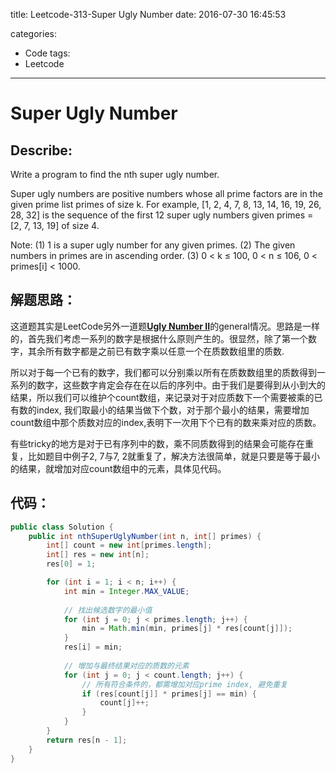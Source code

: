 title: Leetcode-313-Super Ugly Number
date: 2016-07-30 16:45:53

categories: 
- Code
tags:
- Leetcode

---
# Super Ugly Number

## Describe:

Write a program to find the nth super ugly number.

Super ugly numbers are positive numbers whose all prime factors are in the given prime list primes of size k. For example, [1, 2, 4, 7, 8, 13, 14, 16, 19, 26, 28, 32] is the sequence of the first 12 super ugly numbers given primes = [2, 7, 13, 19] of size 4.

Note:
(1) 1 is a super ugly number for any given primes.
(2) The given numbers in primes are in ascending order.
(3) 0 < k ≤ 100, 0 < n ≤ 106, 0 < primes[i] < 1000.


## 解题思路：
这道题其实是LeetCode另外一道题[**Ugly Number II**](http://zyy1314.com/2016/07/30/leetcode264/)的general情况。思路是一样的，首先我们考虑一系列的数字是根据什么原则产生的。很显然，除了第一个数字，其余所有数字都是之前已有数字乘以任意一个在质数数组里的质数.

所以对于每一个已有的数字，我们都可以分别乘以所有在质数数组里的质数得到一系列的数字，这些数字肯定会存在在以后的序列中。由于我们是要得到从小到大的结果，所以我们可以维护个count数组，来记录对于对应质数下一个需要被乘的已有数的index, 我们取最小的结果当做下个数，对于那个最小的结果，需要增加count数组中那个质数对应的index,表明下一次用下个已有的数来乘对应的质数。

有些tricky的地方是对于已有序列中的数，乘不同质数得到的结果会可能存在重复，比如题目中例子2, 7与7, 2就重复了，解决方法很简单，就是只要是等于最小的结果，就增加对应count数组中的元素，具体见代码。


## 代码：


```java
public class Solution {
    public int nthSuperUglyNumber(int n, int[] primes) {
        int[] count = new int[primes.length];
        int[] res = new int[n];
        res[0] = 1;

        for (int i = 1; i < n; i++) {
            int min = Integer.MAX_VALUE;
            
            // 找出候选数字的最小值
            for (int j = 0; j < primes.length; j++) {
                min = Math.min(min, primes[j] * res[count[j]]);
            }
            res[i] = min;
            
            // 增加与最终结果对应的质数的元素
            for (int j = 0; j < count.length; j++) {
                // 所有符合条件的，都需增加对应prime index, 避免重复
                if (res[count[j]] * primes[j] == min) {
                    count[j]++;
                }
            }
        }
        return res[n - 1];
    }
}


```




